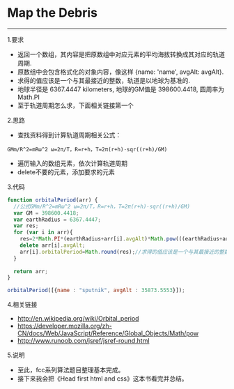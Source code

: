 # Map the Debris 

---
1.要求

- 返回一个数组，其内容是把原数组中对应元素的平均海拔转换成其对应的轨道周期.
- 原数组中会包含格式化的对象内容，像这样 {name: 'name', avgAlt: avgAlt}.
- 求得的值应该是一个与其最接近的整数，轨道是以地球为基准的.
- 地球半径是 6367.4447 kilometers, 地球的GM值是 398600.4418, 圆周率为Math.PI
- 至于轨道周期怎么求，下面相关链接第一个

2.思路

- 查找资料得到计算轨道周期相关公式：

```
GMm/R^2=mRω^2 ω=2π/T，R=r+h，T=2π(r+h)·sqr((r+h)/GM)
```

- 遍历输入的数组元素，依次计算轨道周期
- delete不要的元素，添加要求的元素

3.代码

```javascript
function orbitalPeriod(arr) {
  //公式GMm/R^2=mRω^2 ω=2π/T，R=r+h，T=2π(r+h)·sqr((r+h)/GM)
  var GM = 398600.4418;
  var earthRadius = 6367.4447;
  var res;
  for (var i in arr){
    res=2*Math.PI*(earthRadius+arr[i].avgAlt)*Math.pow(((earthRadius+arr[i].avgAlt)/GM),1/2);
    delete arr[i].avgAlt;
    arr[i].orbitalPeriod=Math.round(res);//求得的值应该是一个与其最接近的整数
  }
  
  return arr;
}

orbitalPeriod([{name : "sputnik", avgAlt : 35873.5553}]);
```

4.相关链接

- http://en.wikipedia.org/wiki/Orbital_period
-  https://developer.mozilla.org/zh-CN/docs/Web/JavaScript/Reference/Global_Objects/Math/pow
- http://www.runoob.com/jsref/jsref-round.html

5.说明

- 至此，fcc系列算法题目整理基本完成。
- 接下来我会把《Head first html and css》这本书看完并总结。